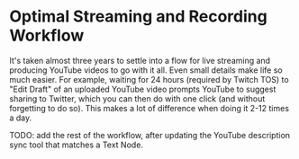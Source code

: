 # Optimal Streaming and Recording Workflow

It's taken almost three years to settle into a flow for live streaming
and producing YouTube videos to go with it all. Even small details make
life so much easier. For example, waiting for 24 hours (required by
Twitch TOS) to "Edit Draft" of an uploaded YouTube video prompts
YouTube to suggest sharing to Twitter, which you can then do with one
click (and without forgetting to do so). This makes a lot of difference
when doing it 2-12 times a day.

TODO: add the rest of the workflow, after updating the YouTube
description sync tool that matches a Text Node.

